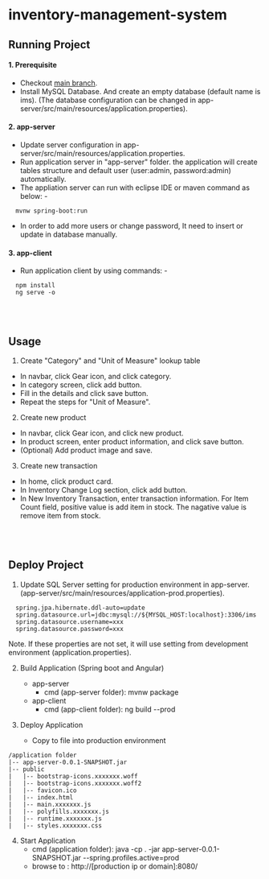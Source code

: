# inventory-management-system

## Running Project
#### 1. Prerequisite
- Checkout [main branch](https://github.com/kritdev/inventory-management-system).
- Install MySQL Database. And create an empty database (default name is ims). (The database configuration can be changed in app-server/src/main/resources/application.properties).

#### 2. app-server
- Update server configuration in app-server/src/main/resources/application.properties.
- Run application server in "app-server" folder. the application will create tables structure and default user (user:admin, password:admin) automatically.
- The appliation server can run with eclipse IDE or maven command as below: -
```
  mvnw spring-boot:run
```
- In order to add more users or change password, It need to insert or update in database manually.

#### 3. app-client 
- Run application client by using commands: -
```
  npm install
  ng serve -o
```
<br><br>
## Usage
1. Create "Category" and "Unit of Measure" lookup table
- In navbar, click Gear icon, and click category.
- In category screen, click add button.
- Fill in the details and click save button.
- Repeat the steps for "Unit of Measure".
2. Create new product
- In navbar, click Gear icon, and click new product.
- In product screen, enter product information, and click save button.
- (Optional) Add product image and save.
3. Create new transaction
- In home, click product card.
- In Inventory Change Log section, click add button.
- In New Inventory Transaction, enter transaction information. For Item Count field, positive value is add item in stock. The nagative value is remove item from stock.

<br><br>
## Deploy Project
1. Update SQL Server setting for production environment in app-server. (app-server/src/main/resources/application-prod.properties).
```
  spring.jpa.hibernate.ddl-auto=update
  spring.datasource.url=jdbc:mysql://${MYSQL_HOST:localhost}:3306/ims
  spring.datasource.username=xxx
  spring.datasource.password=xxx
```
Note. If these properties are not set, it will use setting from development environment (application.properties).

2. Build Application (Spring boot and Angular)
	- app-server
		- cmd (app-server folder): mvnw package
	- app-client
		- cmd (app-client folder): ng build --prod

3. Deploy Application
	- Copy to file into production environment
```
/application folder
|-- app-server-0.0.1-SNAPSHOT.jar
|-- public
|   |-- bootstrap-icons.xxxxxxx.woff
|   |-- bootstrap-icons.xxxxxxx.woff2
|   |-- favicon.ico
|   |-- index.html
|   |-- main.xxxxxxx.js
|   |-- polyfills.xxxxxxx.js
|   |-- runtime.xxxxxxx.js
|   |-- styles.xxxxxxx.css
```

4. Start Application
	- cmd (application folder): java -cp . -jar app-server-0.0.1-SNAPSHOT.jar  --spring.profiles.active=prod
	- browse to : http://[production ip or domain]:8080/

